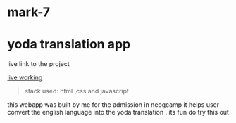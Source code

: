 # mark-7
 # yoda translation app


live link to the project 

[live working ](https://yoda-translator17.netlify.app/)

>stack used:
html ,css and javascript



this webapp was built by me for the admission in neogcamp
it helps user convert the english language into the yoda translation . its fun do try this out 
